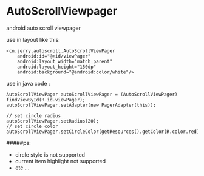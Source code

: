 # AutoScrollViewpager

android auto scroll viewpager



use in layout like this:

    <cn.jerry.autoscroll.AutoScrollViewPager
        android:id="@+id/viewPager"
        android:layout_width="match_parent"
        android:layout_height="150dp"
        android:background="@android:color/white"/>


use in java code :

  
    AutoScrollViewPager autoScrollViewPager = (AutoScrollViewPager) findViewById(R.id.viewPager);
    autoScrollViewPager.setAdapter(new PagerAdapter(this));
    
    // set circle radius
    autoScrollViewPager.setRadius(20);
    // set circle color
    autoScrollViewPager.setCircleColor(getResources().getColor(R.color.red));
    
    
    
#####ps:
 
* circle style is not supported
* current item highlight not supported
* etc ...



